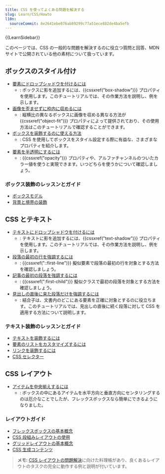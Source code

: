 ```yaml
---
title: CSS を使ってよくある問題を解決する
slug: Learn/CSS/Howto
l10n:
  sourceCommit: 8e2641ebe076ab89299c77a51ece882de4ba5efb
---
```


{{LearnSidebar}}

このページでは、CSS の一般的な問題を解決するのに役立つ質問と回答、MDN サイトで公開されている他の素材について扱っています。

## ボックスのスタイル付け

- [要素にドロップシャドウを付けるには](/ja/docs/Learn/CSS/Howto/Add_a_shadow)
  - : ボックスに影を追加するには、{{cssxref("box-shadow")}} プロパティを使用します。このチュートリアルでは、その作業方法を説明し、例を示します。
- [画像を歪ませずに枠内に収めるには](/ja/docs/Learn/CSS/Howto/Fill_a_box_with_an_image)
  - : 縦横比の異なるボックスに画像を収める異なる方法が {{cssxref("object-fit")}} プロパティによって提供されており、その使用方法はこのチュートリアルで確認することができます。
- [ボックスを装飾するのに使える方法](/ja/docs/Learn/CSS/Howto/create_fancy_boxes)
  - : CSS を使用してボックスをスタイル設定する際に有益な、さまざまなプロパティを紹介します。
- [要素を半透明にするには](/ja/docs/Learn/CSS/Howto/Make_box_transparent)
  - : {{cssxref("opacity")}} プロパティや、アルファチャンネルのついたカラー値を使うと実現できます。いつどちらを使うかについて確認しましょう。

### ボックス装飾のレッスンとガイド

- [ボックスモデル](/ja/docs/Learn/CSS/Building_blocks/The_box_model)
- [背景と境界の装飾](/ja/docs/Learn/CSS/Building_blocks/Backgrounds_and_borders)

## CSS とテキスト

- [テキストにドロップシャドウを付けるには](/ja/docs/Learn/CSS/Howto/Add_a_text_shadow)
  - : テキストに影を追加するには、{{cssxref("text-shadow")}} プロパティを使用します。このチュートリアルでは、その作業方法を説明し、例を示します。
- [段落の最初の行を強調するには](/ja/docs/Learn/CSS/Howto/Highlight_first_line)
  - : {{cssxref("::first-line")}} 擬似要素で段落の最初の行を対象とする方法を確認しましょう。
- [記事の最初の段落を強調するには](/ja/docs/Learn/CSS/Howto/Highlight_first_para)
  - : {{cssxref(":first-child")}} 擬似クラスで最初の段落を対象とする方法を確認しましょう。
- [見出しの直後に来た段落だけを強調するには](/ja/docs/Learn/CSS/Howto/Highlight_para_after_h1)
  - : 結合子は、文書内のどこにある要素を正確に対象とするのに役立ちます。このチュートリアルでは、見出しの直後に続く段落に対して CSS を適用する方法について説明します。

### テキスト装飾のレッスンとガイド

- [テキストを装飾するには](/ja/docs/Learn/CSS/Styling_text/Fundamentals)
- [要素のリストをカスタマイズするには](/ja/docs/Learn/CSS/Styling_text/Styling_lists)
- [リンクを装飾するには](/ja/docs/Learn/CSS/Styling_text/Styling_links)
- [CSS セレクター](/ja/docs/Learn/CSS/Building_blocks/Selectors)

## CSS レイアウト

- [アイテムを中央揃えするには](/ja/docs/Learn/CSS/Howto/Center_an_item)
  - : ボックスの中にあるアイテムを水平方向と垂直方向にセンタリングするのは厄介なことでしたが、フレックスボックスなら簡単にできるようになりました。

### レイアウトガイド

- [フレックスボックスの基本概念](/ja/docs/Web/CSS/CSS_flexible_box_layout/Basic_concepts_of_flexbox)
- [CSS 段組みレイアウトの使用](/ja/docs/Web/CSS/CSS_Columns/Using_multi-column_layouts)
- [グリッドレイアウトの基本概念](/ja/docs/Web/CSS/CSS_grid_layout/Basic_concepts_of_grid_layout)
- [CSS 生成コンテンツ](/ja/docs/Learn/CSS/Howto/Generated_content)

> **メモ:** [CSS レイアウトの問題解決](/ja/docs/Web/CSS/Layout_cookbook)に向けた料理帳があり、良くあるレイアウトのタスクの完全に動作する例と説明が付いています。
